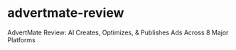 # advertmate-review
AdvertMate Review: AI Creates, Optimizes, &amp; Publishes Ads Across 8 Major Platforms
